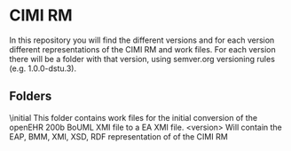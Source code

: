 CIMI RM
=======
In this repository you will find the different versions and for each version different representations of the CIMI RM and work files.
For each version there will be a folder with that version, using semver.org versioning rules (e.g. 1.0.0-dstu.3).

Folders
-------
\initial This folder contains work files for the initial conversion of the openEHR 200b BoUML XMI file to a EA XMI file.
\<version> Will contain the EAP, BMM, XMI, XSD, RDF representation of <version> of the CIMI RM 